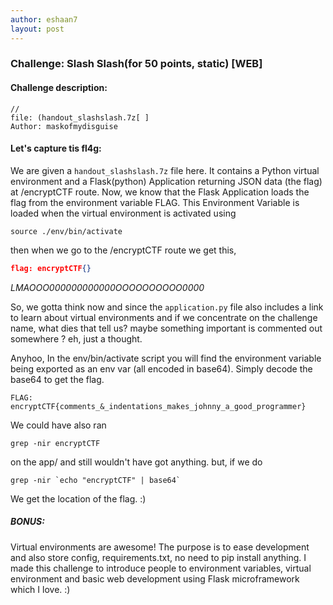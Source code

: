 ```yaml
---
author: eshaan7
layout: post
---
```


### Challenge: Slash Slash(for 50 points, static) [WEB]

#### Challenge description: 
	
	//
	file: (handout_slashslash.7z[ ]
	Author: maskofmydisguise

#### Let's capture tis fl4g: 

We are given a `handout_slashslash.7z` file here.
It contains a Python virtual environment and a Flask(python) Application returning JSON data (the flag) at /encryptCTF route.
Now, we know that the Flask Application loads the flag from the environment variable FLAG. This Environment Variable is loaded when the virtual environment is activated using

	source ./env/bin/activate

then when we go to the /encryptCTF route we get this,

```JSON
flag: encryptCTF{}
```

*LMAOOO000000000000OOOOOOOOOO0000*

So, we gotta think now and since the `application.py` file also includes a link to learn about virtual environments and if we concentrate on the challenge name, what dies that tell us? maybe something important is commented out somewhere ? eh, just a thought.

Anyhoo, In the env/bin/activate script you will find the environment variable being exported as an env var (all encoded in base64). Simply decode the base64 to get the flag.

	FLAG: encryptCTF{comments_&_indentations_makes_johnny_a_good_programmer}

We could have also ran
	
	grep -nir encryptCTF

on the app/ and still wouldn't have got anything.
but, if we do

	grep -nir `echo "encryptCTF" | base64`

We get the location of the flag. :)

##### BONUS:

Virtual environments are awesome!
The purpose is to ease development and also store config, requirements.txt, no need to pip install anything.
I made this challenge to introduce people to environment variables, virtual environment and basic web development using Flask microframework which I love. :)
